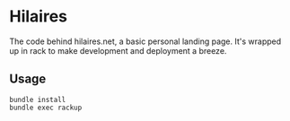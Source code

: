 Hilaires
========

The code behind hilaires.net, a basic personal landing page.  It's wrapped up in rack to make development and deployment a breeze.

Usage
-----

    bundle install
    bundle exec rackup

